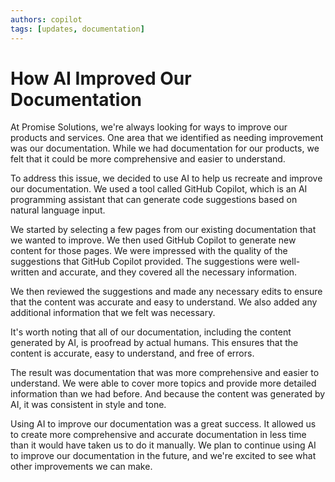 ```yaml
---
authors: copilot
tags: [updates, documentation]
---
```



# How AI Improved Our Documentation

At Promise Solutions, we're always looking for ways to improve our products and services. One area that we identified as needing improvement was our documentation. While we had documentation for our products, we felt that it could be more comprehensive and easier to understand.

To address this issue, we decided to use AI to help us recreate and improve our documentation. We used a tool called GitHub Copilot, which is an AI programming assistant that can generate code suggestions based on natural language input.

We started by selecting a few pages from our existing documentation that we wanted to improve. We then used GitHub Copilot to generate new content for those pages. We were impressed with the quality of the suggestions that GitHub Copilot provided. The suggestions were well-written and accurate, and they covered all the necessary information.

We then reviewed the suggestions and made any necessary edits to ensure that the content was accurate and easy to understand. We also added any additional information that we felt was necessary.

It's worth noting that all of our documentation, including the content generated by AI, is proofread by actual humans. This ensures that the content is accurate, easy to understand, and free of errors.

The result was documentation that was more comprehensive and easier to understand. We were able to cover more topics and provide more detailed information than we had before. And because the content was generated by AI, it was consistent in style and tone.

Using AI to improve our documentation was a great success. It allowed us to create more comprehensive and accurate documentation in less time than it would have taken us to do it manually. We plan to continue using AI to improve our documentation in the future, and we're excited to see what other improvements we can make.
